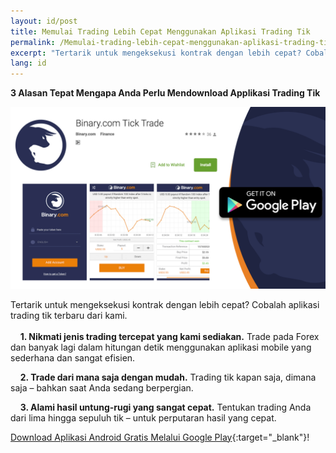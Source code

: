 ```yaml
---
layout: id/post
title: Memulai Trading Lebih Cepat Menggunakan Aplikasi Trading Tik
permalink: /Memulai-trading-lebih-cepat-menggunakan-aplikasi-trading-tik/
excerpt: "Tertarik untuk mengeksekusi kontrak dengan lebih cepat? Cobalah aplikasi trading tik terbaru dari kami...."
lang: id
---
```


**3 Alasan Tepat Mengapa Anda Perlu Mendownload Applikasi Trading Tik**


<a href="https://play.google.com/store/apps/details?id=com.binary.ticktrade&utm_source=blog&utm_medium=social&utm_campaign=blog_post_en" target="_blank"><img src="/images/ticktrade_promote.png" alt=""></a>


Tertarik untuk mengeksekusi kontrak dengan lebih cepat? Cobalah aplikasi trading tik terbaru dari kami.
<br><br>
&nbsp;&nbsp;&nbsp;&nbsp;**1. Nikmati jenis trading tercepat yang kami sediakan.** Trade pada Forex dan banyak lagi dalam hitungan detik menggunakan aplikasi mobile yang sederhana dan sangat efisien.

&nbsp;&nbsp;&nbsp;&nbsp;**2. Trade dari mana saja dengan mudah.** Trading tik kapan saja, dimana saja – bahkan saat Anda sedang berpergian.

&nbsp;&nbsp;&nbsp;&nbsp;**3. Alami hasil untung-rugi yang sangat cepat.** Tentukan trading Anda dari lima hingga sepuluh tik – untuk perputaran hasil yang cepat.


[Download Aplikasi Android Gratis Melalui Google Play](https://play.google.com/store/apps/details?id=com.binary.ticktrade&utm_source=blog&utm_medium=social&utm_campaign=blog_post_en){:target="_blank"}!


